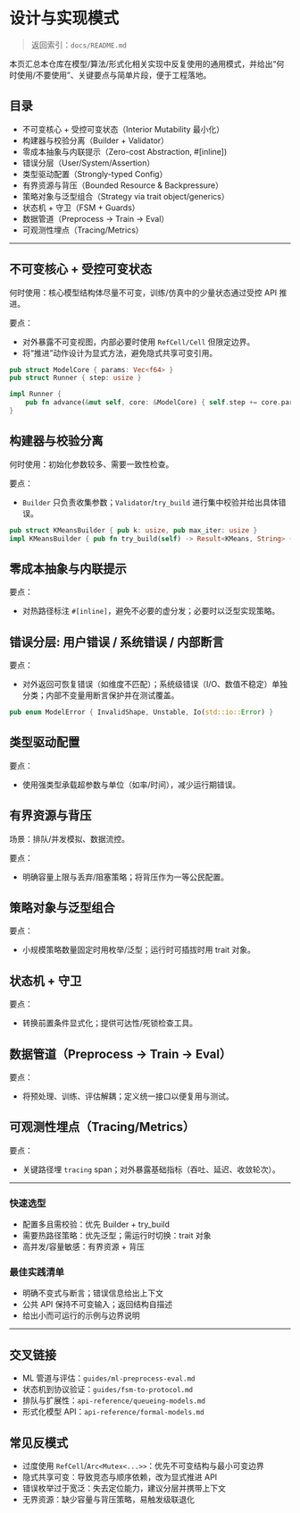 # 设计与实现模式

> 返回索引：`docs/README.md`

本页汇总本仓库在模型/算法/形式化相关实现中反复使用的通用模式，并给出“何时使用/不要使用”、关键要点与简单片段，便于工程落地。

## 目录

- 不可变核心 + 受控可变状态（Interior Mutability 最小化）
- 构建器与校验分离（Builder + Validator）
- 零成本抽象与内联提示（Zero-cost Abstraction, #[inline])
- 错误分层（User/System/Assertion）
- 类型驱动配置（Strongly-typed Config）
- 有界资源与背压（Bounded Resource & Backpressure）
- 策略对象与泛型组合（Strategy via trait object/generics）
- 状态机 + 守卫（FSM + Guards）
- 数据管道（Preprocess → Train → Eval）
- 可观测性埋点（Tracing/Metrics）

---

## 不可变核心 + 受控可变状态

何时使用：核心模型结构体尽量不可变，训练/仿真中的少量状态通过受控 API 推进。

要点：

- 对外暴露不可变视图，内部必要时使用 `RefCell/Cell` 但限定边界。
- 将“推进”动作设计为显式方法，避免隐式共享可变引用。

```rust
pub struct ModelCore { params: Vec<f64> }
pub struct Runner { step: usize }

impl Runner {
    pub fn advance(&mut self, core: &ModelCore) { self.step += core.params.len(); }
}
```

## 构建器与校验分离

何时使用：初始化参数较多、需要一致性检查。

要点：

- `Builder` 只负责收集参数；`Validator`/`try_build` 进行集中校验并给出具体错误。

```rust
pub struct KMeansBuilder { pub k: usize, pub max_iter: usize }
impl KMeansBuilder { pub fn try_build(self) -> Result<KMeans, String> { if self.k==0 {return Err("k>0".into)}; Ok(KMeans::new(self.k, self.max_iter)) } }
```

## 零成本抽象与内联提示

要点：

- 对热路径标注 `#[inline]`，避免不必要的虚分发；必要时以泛型实现策略。

## 错误分层: 用户错误 / 系统错误 / 内部断言

要点：

- 对外返回可恢复错误（如维度不匹配）；系统级错误（I/O、数值不稳定）单独分类；内部不变量用断言保护并在测试覆盖。

```rust
pub enum ModelError { InvalidShape, Unstable, Io(std::io::Error) }
```

## 类型驱动配置

要点：

- 使用强类型承载超参数与单位（如率/时间），减少运行期错误。

## 有界资源与背压

场景：排队/并发模拟、数据流控。

要点：

- 明确容量上限与丢弃/阻塞策略；将背压作为一等公民配置。

## 策略对象与泛型组合

要点：

- 小规模策略数量固定时用枚举/泛型；运行时可插拔时用 trait 对象。

## 状态机 + 守卫

要点：

- 转换前置条件显式化；提供可达性/死锁检查工具。

## 数据管道（Preprocess → Train → Eval）

要点：

- 将预处理、训练、评估解耦；定义统一接口以便复用与测试。

## 可观测性埋点（Tracing/Metrics）

要点：

- 关键路径埋 `tracing` span；对外暴露基础指标（吞吐、延迟、收敛轮次）。

---

### 快速选型

- 配置多且需校验：优先 Builder + try_build
- 需要热路径策略：优先泛型；需运行时切换：trait 对象
- 高并发/容量敏感：有界资源 + 背压

### 最佳实践清单

- 明确不变式与断言；错误信息给出上下文
- 公共 API 保持不可变输入；返回结构自描述
- 给出小而可运行的示例与边界说明

---

## 交叉链接

- ML 管道与评估：`guides/ml-preprocess-eval.md`
- 状态机到协议验证：`guides/fsm-to-protocol.md`
- 排队与扩展性：`api-reference/queueing-models.md`
- 形式化模型 API：`api-reference/formal-models.md`

## 常见反模式

- 过度使用 `RefCell`/`Arc<Mutex<...>>`：优先不可变结构与最小可变边界
- 隐式共享可变：导致竞态与顺序依赖，改为显式推进 API
- 错误枚举过于宽泛：失去定位能力，建议分层并携带上下文
- 无界资源：缺少容量与背压策略，易触发级联退化

